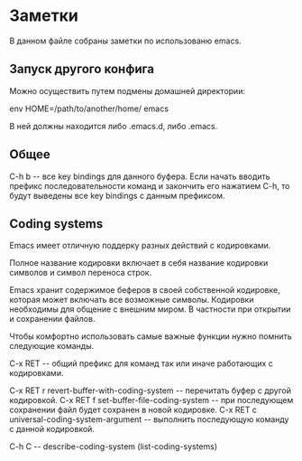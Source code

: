 Заметки
=======

В данном файле собраны заметки по использованю emacs.

Запуск другого конфига
-----------------------

Можно осуществить путем подмены домашней директории:

env HOME=/path/to/another/home/ emacs

В ней должны находится либо .emacs.d, либо .emacs.

Общее
------

C-h b -- все key bindings для данного буфера. Если начать вводить
префикс последовательности команд и закончить его нажатием C-h, то
будут выведены все key bindings с данным префиксом.

Coding systems
--------------

Emacs имеет отличную поддерку разных действий с кодировками.

Полное название кодировки включает в себя название кодировки символов
и символ переноса строк.

Emacs хранит содержимое беферов в своей собственной кодировке, которая
может включать все возможные символы. Кодировки необходимы для общение
с внешним миром. В частности при открытии и сохранении файлов.

Чтобы комфортно использовать самые важные функции нужно помнить
следующие команды.

C-x RET -- общий префикс для команд так или иначе работающих с кодировками.

C-x RET r revert-buffer-with-coding-system -- перечитать буфер с другой кодировкой.
C-x RET f set-buffer-file-coding-system -- при последующем сохранении файл будет сохранен в новой кодировке.
C-x RET c universal-coding-system-argument -- выполнить последующую команду с данной кодировкой.

C-h C -- describe-coding-system
(list-coding-systems)
